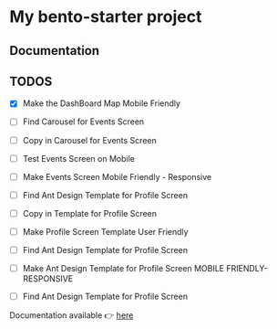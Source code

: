 # My bento-starter project

## Documentation

## TODOS

- [x] Make the DashBoard Map Mobile Friendly   
- [ ] Find Carousel for Events Screen
- [ ] Copy in Carousel for Events Screen
- [ ] Test Events Screen on Mobile
- [ ] Make Events Screen Mobile Friendly - Responsive
- [ ] Find Ant Design Template for Profile Screen
- [ ] Copy in Template for Profile Screen
- [ ] Make Profile Screen Template User Friendly
- [ ] Find Ant Design Template for Profile Screen
- [ ] Make Ant Design Template for Profile Screen MOBILE FRIENDLY-RESPONSIVE

- [ ] Find Ant Design Template for Profile Screen


Documentation available :point_right: [here](https://bento-starter.netlify.com/)